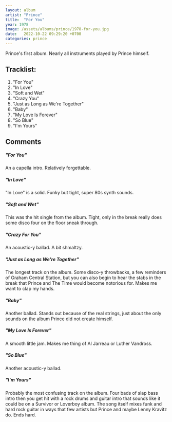 ```yaml
---
layout: album
artist: "Prince"
title:  "For You"
year: 1978
image: /assets/albums/prince/1978-for-you.jpg
date:   2022-10-22 09:29:20 +0700
categories: prince
---
```

Prince's first album. Nearly all instruments played by Prince himself.

## Tracklist:

1.	"For You"
2.	"In Love"
3.	"Soft and Wet"
4.	"Crazy You"
5.	"Just as Long as We're Together"
6.	"Baby"
7.	"My Love Is Forever"
8.	"So Blue"
9.	"I'm Yours"

## Comments

##### "For You"

An a capella intro. Relatively forgettable.

##### "In Love"

"In Love" is a solid. Funky but tight, super 80s synth sounds.

##### "Soft and Wet"

This was the hit single from the album. Tight, only in the break really does some disco four on the floor sneak through.

##### "Crazy For You"

An acoustic-y ballad. A bit shmaltzy.

##### "Just as Long as We're Together"

The longest track on the album. Some disco-y throwbacks, a few reminders of Graham Central Station, but you can also begin to hear the stabs in the break that Prince and The Time would become notorious for. Makes me want to clap my hands.

##### "Baby"

Another ballad. Stands out because of the real strings, just about the only sounds on the album Prince did not create himself.

##### "My Love Is Forever"

A smooth little jam. Makes me thing of Al Jarreau or Luther Vandross.

##### "So Blue"

Another acoustic-y ballad.

##### "I'm Yours"

Probably the most confusing track on the album. Four bads of slap bass intro then you get hit with a rock drums and guitar intro that sounds like it could be on a Survivor or Loverboy album. The song itself mixes funk and hard rock guitar in ways that few artists but Prince and maybe Lenny Kravitz do. Ends hard.